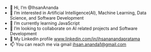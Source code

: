 - 👋 Hi, I’m @IhsanAnanda
- 👀 I’m interested in Artificial Intelligence(AI), Machine Learning, Data Science, and Software Development
- 🌱 I’m currently learning JavaScript
- 💞️ I’m looking to collaborate on AI related projects and Software Development
- 💼 My LinkedIn profile www.linkedin.com/in/ihsananandapratama
- 📫 You can reach me via gmail ihsan.ananda1@gmail.com

<!---
IhsanAnanda/IhsanAnanda is a ✨ special ✨ repository because its `README.md` (this file) appears on your GitHub profile.
You can click the Preview link to take a look at your changes.
--->
